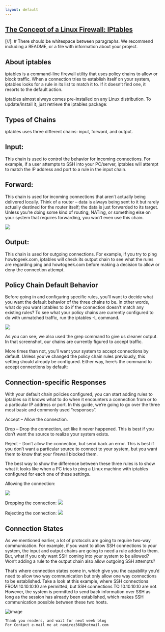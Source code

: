 ```yaml
---
layout: default
---
```



## [The Concept of a Linux Firewall: IPtables](https://www.youtube.com/watch?v=eC8scXX1_1M)

[//]: #  There should be whitespace between paragraphs. We recommend including a README, or a file with information about your project.

## About iptables
iptables is a command-line firewall utility that uses policy chains to allow or block traffic. When a connection tries to establish itself on your system, iptables looks for a rule in its list to match it to. If it doesn’t find one, it resorts to the default action.

iptables almost always comes pre-installed on any Linux distribution. To update/install it, just retrieve the iptables package:


## Types of Chains
iptables uses three different chains: input, forward, and output.

## Input:
This chain is used to control the behavior for incoming connections. For example, if a user attempts to SSH into your PC/server, iptables will attempt to match the IP address and port to a rule in the input chain.

## Forward:
This chain is used for incoming connections that aren’t actually being delivered locally. Think of a router – data is always being sent to it but rarely actually destined for the router itself; the data is just forwarded to its target. Unless you’re doing some kind of routing, NATing, or something else on your system that requires forwarding, you won’t even use this chain.

![](https://www.howtogeek.com/wp-content/uploads/2013/12/2-packets-processed.jpg?trim=1,1&bg-color=000&pad=1,1) 

## Output:
This chain is used for outgoing connections. For example, if you try to ping howtogeek.com, iptables will check its output chain to see what the rules are regarding ping and howtogeek.com before making a decision to allow or deny the connection attempt.

## Policy Chain Default Behavior
Before going in and configuring specific rules, you’ll want to decide what you want the default behavior of the three chains to be. In other words, what do you want iptables to do if the connection doesn’t match any existing rules?
To see what your policy chains are currently configured to do with unmatched traffic, run the iptables -L command.

![](https://www.howtogeek.com/wp-content/uploads/2013/12/3-policy-setting.jpg?trim=1,1&bg-color=000&pad=1,1)

As you can see, we also used the grep command to give us cleaner output. In that screenshot, our chains are currently figured to accept traffic.

More times than not, you’ll want your system to accept connections by default. Unless you’ve changed the policy chain rules previously, this setting should already be configured. Either way, here’s the command to accept connections by default:

## Connection-specific Responses
With your default chain policies configured, you can start adding rules to iptables so it knows what to do when it encounters a connection from or to a particular IP address or port. In this guide, we’re going to go over the three most basic and commonly used “responses”.

Accept – Allow the connection.

Drop – Drop the connection, act like it never happened. This is best if you don’t want the source to realize your system exists.

Reject – Don’t allow the connection, but send back an error. This is best if you don’t want a particular source to connect to your system, but you want them to know that your firewall blocked them.

The best way to show the difference between these three rules is to show what it looks like when a PC tries to ping a Linux machine with iptables configured for each one of these settings.

Allowing the connection:

![](https://www.howtogeek.com/wp-content/uploads/2013/12/4-accept.jpg?trim=1,1&bg-color=000&pad=1,1)

Dropping the connection:
![](https://www.howtogeek.com/wp-content/uploads/2013/12/5-drop.jpg?trim=1,1&bg-color=000&pad=1,1)

Rejecting the connection:
![](https://www.howtogeek.com/wp-content/uploads/2013/12/6-reject.jpg?trim=1,1&bg-color=000&pad=1,1)

## Connection States
As we mentioned earlier, a lot of protocols are going to require two-way communication. For example, if you want to allow SSH connections to your system, the input and output chains are going to need a rule added to them. But, what if you only want SSH coming into your system to be allowed? Won’t adding a rule to the output chain also allow outgoing SSH attempts?

That’s where connection states come in, which give you the capability you’d need to allow two way communication but only allow one way connections to be established. Take a look at this example, where SSH connections FROM 10.10.10.10 are permitted, but SSH connections TO 10.10.10.10 are not. However, the system is permitted to send back information over SSH as long as the session has already been established, which makes SSH communication possible between these two hosts.

![image](https://user-images.githubusercontent.com/89552767/155385833-6b36a57a-820f-47a4-8810-34755f13e681.png)


```
Thank you readers, and wait for next week blog
For Contact e-mail me at ramirez368@hotmail.com

```

